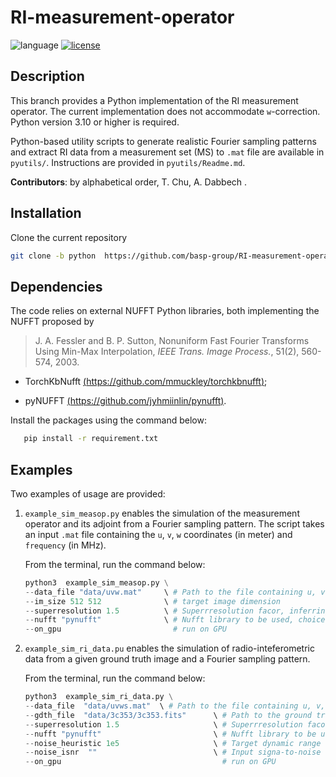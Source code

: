 # RI-measurement-operator

![language](https://img.shields.io/badge/language-Python-orange.svg)
[![license](https://img.shields.io/badge/license-GPL--3.0-brightgreen.svg)](LICENSE)
<!-- [![pre-commit](https://img.shields.io/badge/pre--commit-enabled-brightgreen?logo=pre-commit&logoColor=white)](https://github.com/pre-commit/pre-commit) -->

## Description

This branch provides a Python implementation of the RI measurement operator. The current implementation does not accommodate `w`-correction. Python version 3.10 or higher is required.

Python-based utility scripts to generate realistic Fourier sampling patterns and extract RI data from a measurement set (MS) to `.mat` file are available in  `pyutils/`. Instructions are provided in `pyutils/Readme.md`.


**Contributors**: by alphabetical order, T. Chu, A. Dabbech .


## Installation

Clone the current repository

```bash
git clone -b python  https://github.com/basp-group/RI-measurement-operator.git
```

## Dependencies

The code relies on external NUFFT Python libraries, both implementing the NUFFT proposed by

> J. A. Fessler and B. P. Sutton, Nonuniform Fast Fourier Transforms Using Min-Max Interpolation, *IEEE Trans. Image Process.*, 51(2), 560-574, 2003.


- TorchKbNufft   [(https://github.com/mmuckley/torchkbnufft)](https://github.com/mmuckley/torchkbnufft);

- pyNUFFT [(https://github.com/jyhmiinlin/pynufft)](https://github.com/jyhmiinlin/pynufft).

Install the packages using the command below:
``` bash
   pip install -r requirement.txt
```
## Examples

Two examples of usage are provided: 

1. `example_sim_measop.py` enables the simulation of the measurement operator and its adjoint from a Fourier sampling pattern.
   The script takes an input `.mat` file containing the `u`, `v`, `w` coordinates (in meter) and `frequency` (in MHz).  

   From the terminal, run the command below:
   ``` Python
   python3  example_sim_measop.py \
   --data_file "data/uvw.mat"     \ # Path to the file containing u, v, w, frequency, and imweight (optional)
   --im_size 512 512              \ # target image dimension
   --superresolution 1.5          \ # Superrresolution facor, inferring the bandwidth of the imaged spatial Fourier domain
   --nufft "pynufft"              \ # Nufft library to be used, choices are ['pynufft', 'tkbn']
   --on_gpu                         # run on GPU
   ```



2. `example_sim_ri_data.pu` enables the simulation of radio-inteferometric data from a given ground truth image and a Fourier sampling pattern.

   From the terminal, run the command below:
   ``` Python
   python3  example_sim_ri_data.py \
   --data_file  "data/uvws.mat"  \ # Path to the file containing u, v, w, frequency, and imweight (optional)
   --gdth_file  "data/3c353/3c353.fits"      \ # Path to the ground truth file  (.fits)
   --superresolution 1.5                     \ # Superrresolution facor, inferring the bandwidth of the imaged spatial Fourier domain
   --nufft "pynufft"                         \ # Nufft library to be used, choices are ['pynufft', 'tkbn']
   --noise_heuristic 1e5                     \ # Target dynamic range of the ground truth image used to infer the noise level (option 1)
   --noise_isnr  ""                          \ # Input signa-to-noise ratio to infer the noise level (option 2)
   --on_gpu                                    # run on GPU
    ```
